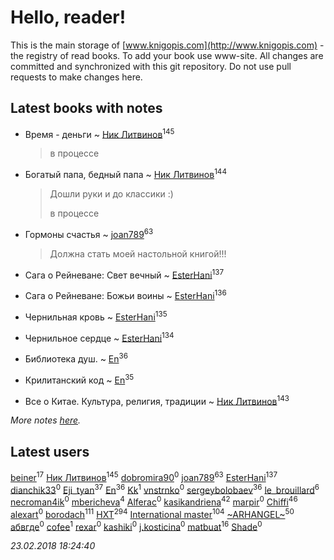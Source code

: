 # Hello, reader!
This is the main storage of [www.knigopis.com](http://www.knigopis.com) - the registry of read books.
To add your book use www-site. All changes are committed and synchronized with this git repository.
Do not use pull requests to make changes here.


## Latest books with notes
* Время - деньги ~ [Ник Литвинов](users/241/241974816-vkontakte)<sup>145</sup>
    > в процессе

* Богатый папа, бедный папа ~ [Ник Литвинов](users/241/241974816-vkontakte)<sup>144</sup>
    > Дошли руки и до классики :)
    > 
    > в процессе

* Гормоны счастья ~ [joan789](users/240/2401650-vkontakte)<sup>63</sup>
    > Должна стать моей настольной книгой!!!

* Сага о Рейневане: Свет вечный ~ [EsterHani](users/305/30558181-vkontakte)<sup>137</sup>

* Сага о Рейневане: Божьи воины ~ [EsterHani](users/305/30558181-vkontakte)<sup>136</sup>

* Чернильная кровь ~ [EsterHani](users/305/30558181-vkontakte)<sup>135</sup>

* Чернильное сердце ~ [EsterHani](users/305/30558181-vkontakte)<sup>134</sup>

* Библиотека душ. ~ [En](users/333/333646551-vkontakte)<sup>36</sup>

* Крилитанский код ~ [En](users/333/333646551-vkontakte)<sup>35</sup>

* Все о Китае. Культура, религия, традиции ~ [Ник Литвинов](users/241/241974816-vkontakte)<sup>143</sup>


_More notes [here](latest_books_with_notes.md)._


## Latest users
[beiner](users/118/118330474331574680123-google)<sup>17</sup> 
[Ник Литвинов](users/241/241974816-vkontakte)<sup>145</sup> 
[dobromira90](users/178/178894809-vkontakte)<sup>0</sup> 
[joan789](users/240/2401650-vkontakte)<sup>63</sup> 
[EsterHani](users/305/30558181-vkontakte)<sup>137</sup> 
[dianchik33](users/231/231538017-vkontakte)<sup>0</sup> 
[Eji_tyan](users/235/2352103981-twitter)<sup>37</sup> 
[En](users/333/333646551-vkontakte)<sup>36</sup> 
[Kk](users/971/97112009-vkontakte)<sup>1</sup> 
[vnstrnko](users/264/26433294-vkontakte)<sup>0</sup> 
[sergeybolobaev](users/112/112205967961310617540-google)<sup>36</sup> 
[le_brouillard](users/133/13330781-vkontakte)<sup>6</sup> 
[necroman4ik](users/126/126368737-vkontakte)<sup>0</sup> 
[mbericheva](users/191/191788437-vkontakte)<sup>4</sup> 
[Alferac](users/117/117817614279012464929-google)<sup>0</sup> 
[kasikandriena](users/152/152488954-vkontakte)<sup>42</sup> 
[marpir](users/726/72683516-vkontakte)<sup>0</sup> 
[Chiffi](users/105/105831994080785626680-google)<sup>46</sup> 
[alexart](users/105/105216107539107605654-google)<sup>0</sup> 
[borodach](users/157/15706320-vkontakte)<sup>111</sup> 
[HXT](users/100/100002563462782-facebook)<sup>294</sup> 
[International master](users/741/74140988-vkontakte)<sup>104</sup> 
[~ARHANGEL~](users/642/64251996-vkontakte)<sup>50</sup> 
[абвгде](users/237/237772610-vkontakte)<sup>0</sup> 
[cofee](users/103/103152880043087173490-google)<sup>1</sup> 
[rexar](users/109/109407785457421549819-google)<sup>0</sup> 
[kashiki](users/117/11773368-vkontakte)<sup>0</sup> 
[j.kosticina](users/497/49715129-vkontakte)<sup>0</sup> 
[matbuat](users/100/100824829138781301319-google)<sup>16</sup> 
[Shade](users/163/1633042570075239-facebook)<sup>0</sup> 


_23.02.2018 18:24:40_
